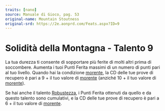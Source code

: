 ```yaml
---
traits: [nano]
source: Manuale di Gioco, pag. 53
original-name: Mountain Stoutness
original-srd: https://2e.aonprd.com/Feats.aspx?ID=9
---
```


# Solidità della Montagna - Talento 9

La tua durezza ti consente di sopportare più ferite di molti altri prima di
soccombere. Aumenta i tuoi Punti Ferita massimi di un numero di punti pari al
tuo livello. Quando hai la condizione [morente](/condizioni/morente), la CD
delle tue prove di recupero è pari a 9 + il tuo valore di
[morente](/condizioni/morente) (anziché 10 + il tuo valore di
[morente](/condizioni/morente)).

Se hai anche il talento [Robustezza](/talenti/generici/robustezza), i Punti
Ferita ottenuti da quello e da questo talento sono cumulativi, e la CD delle tue
prove di recupero è pari a 6 + il tuo valore di [morente](/condizioni/morente).
